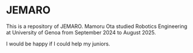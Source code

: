 # JEMARO

This is a repository of JEMARO. 
Mamoru Ota studied Robotics Engineering at University of Genoa from September 2024 to August 2025. 

I would be happy if I could help my juniors. 
